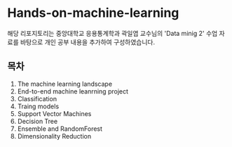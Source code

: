 # Hands-on-machine-learning
해당 리포지토리는 중앙대학교 응용통계학과 곽일엽 교수님의 'Data minig 2' 수업 자료를 바탕으로 개인 공부 내용을 추가하여 구성하였습니다. 

## 목차 
1. The machine learning landscape
2. End-to-end machine leanrning project
3. Classification
4. Traing models
5. Support Vector Machines
6. Decision Tree
7. Ensemble and RandomForest
8. Dimensionality Reduction

